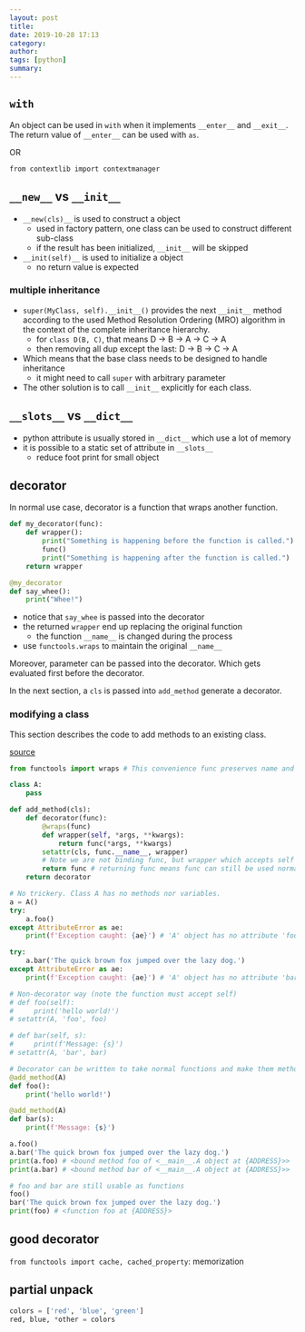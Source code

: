 ```yaml
---
layout: post
title:
date: 2019-10-28 17:13
category:
author:
tags: [python]
summary:
---
```


## `with`

An object can be used in `with` when it implements `__enter__` and `__exit__`.
The return value of `__enter__` can be used with `as`.

OR

`from contextlib import contextmanager`

## `__new__` vs `__init__`

- `__new(cls)__` is used to construct a object
  - used in factory pattern, one class can be used to construct different sub-class
  - if the result has been initialized, `__init__` will be skipped
- `__init(self)__` is used to initialize a object
  - no return value is expected

### multiple inheritance

- `super(MyClass, self).__init__()` provides the next `__init__` method according to the used Method Resolution Ordering (MRO) algorithm in the context of the complete inheritance hierarchy.
  - for `class D(B, C)`, that means D -> B -> A -> C -> A
  - then removing all dup except the last: D -> B -> C -> A
- Which means that the base class needs to be designed to handle inheritance
  - it might need to call `super` with arbitrary parameter
- The other solution is to call `__init__` explicitly for each class.

## `__slots__` vs `__dict__`

- python attribute is usually stored in `__dict__` which use a lot of memory
- it is possible to a static set of attribute in `__slots__`
  - reduce foot print for small object

## decorator

In normal use case, decorator is a function that wraps another function.

```python
def my_decorator(func):
    def wrapper():
        print("Something is happening before the function is called.")
        func()
        print("Something is happening after the function is called.")
    return wrapper

@my_decorator
def say_whee():
    print("Whee!")
```

- notice that `say_whee` is passed into the decorator
- the returned `wrapper` end up replacing the original function
  - the function `__name__` is changed during the process
- use `functools.wraps` to maintain the original `__name__`

Moreover, parameter can be passed into the decorator.
Which gets evaluated first before the decorator.

In the next section, a `cls` is passed into `add_method` generate a decorator.

### modifying a class

This section describes the code to add methods to an existing class.

[source](https://medium.com/@mgarod/dynamically-add-a-method-to-a-class-in-python-c49204b85bd6)

```python
from functools import wraps # This convenience func preserves name and docstring

class A:
    pass

def add_method(cls):
    def decorator(func):
        @wraps(func)
        def wrapper(self, *args, **kwargs):
            return func(*args, **kwargs)
        setattr(cls, func.__name__, wrapper)
        # Note we are not binding func, but wrapper which accepts self but does exactly the same as func
        return func # returning func means func can still be used normally
    return decorator

# No trickery. Class A has no methods nor variables.
a = A()
try:
    a.foo()
except AttributeError as ae:
    print(f'Exception caught: {ae}') # 'A' object has no attribute 'foo'

try:
    a.bar('The quick brown fox jumped over the lazy dog.')
except AttributeError as ae:
    print(f'Exception caught: {ae}') # 'A' object has no attribute 'bar'

# Non-decorator way (note the function must accept self)
# def foo(self):
#     print('hello world!')
# setattr(A, 'foo', foo)

# def bar(self, s):
#     print(f'Message: {s}')
# setattr(A, 'bar', bar)

# Decorator can be written to take normal functions and make them methods
@add_method(A)
def foo():
    print('hello world!')

@add_method(A)
def bar(s):
    print(f'Message: {s}')

a.foo()
a.bar('The quick brown fox jumped over the lazy dog.')
print(a.foo) # <bound method foo of <__main__.A object at {ADDRESS}>>
print(a.bar) # <bound method bar of <__main__.A object at {ADDRESS}>>

# foo and bar are still usable as functions
foo()
bar('The quick brown fox jumped over the lazy dog.')
print(foo) # <function foo at {ADDRESS}>
```

## good decorator

`from functools import cache, cached_property`: memorization

## partial unpack

```python
colors = ['red', 'blue', 'green']
red, blue, *other = colors
```

